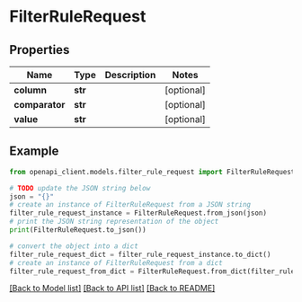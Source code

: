 # FilterRuleRequest


## Properties

Name | Type | Description | Notes
------------ | ------------- | ------------- | -------------
**column** | **str** |  | [optional] 
**comparator** | **str** |  | [optional] 
**value** | **str** |  | [optional] 

## Example

```python
from openapi_client.models.filter_rule_request import FilterRuleRequest

# TODO update the JSON string below
json = "{}"
# create an instance of FilterRuleRequest from a JSON string
filter_rule_request_instance = FilterRuleRequest.from_json(json)
# print the JSON string representation of the object
print(FilterRuleRequest.to_json())

# convert the object into a dict
filter_rule_request_dict = filter_rule_request_instance.to_dict()
# create an instance of FilterRuleRequest from a dict
filter_rule_request_from_dict = FilterRuleRequest.from_dict(filter_rule_request_dict)
```
[[Back to Model list]](../README.md#documentation-for-models) [[Back to API list]](../README.md#documentation-for-api-endpoints) [[Back to README]](../README.md)


